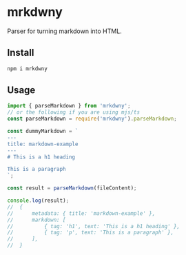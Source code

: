 # mrkdwny

Parser for turning markdown into HTML.

## Install

```sh
npm i mrkdwny
```

## Usage

```ts
import { parseMarkdown } from 'mrkdwny';
// or the following if you are using mjs/ts
const parseMarkdown = require('mrkdwny').parseMarkdown;

const dummyMarkdown = `
---
title: markdown-example
---
# This is a h1 heading

This is a paragraph
`;

const result = parseMarkdown(fileContent);

console.log(result);
//  {
//      metadata: { title: 'markdown-example' },
//      markdown: [
//          { tag: 'h1', text: 'This is a h1 heading' },
//          { tag: 'p', text: 'This is a paragraph' },
//      ],
//  }
```
